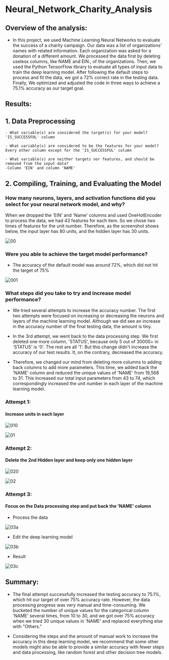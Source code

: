 # Neural_Network_Charity_Analysis

## Overview of the analysis: 

- In this project, we used Machine Learning Neural Networks to evaluate the success of a charity campaign. Our data was a list of organizations' names with related information. Each organization was asked for a donation of a different amount. We processed the data first by deleting useless columns, like NAME and EIN., of the organizations. Then, we used the Python TensorFlow library to evaluate all types of input data to train the deep learning model. After following the default steps to process and fit the data, we got a 72% correct rate in the testing data. Finally, We optimized and adjusted the code in three ways to achieve a 75.1% accuracy as our target goal.

## Results: 

## 1. Data Preprocessing
    - What variable(s) are considered the target(s) for your model?
    'IS_SUCCESSFUL' column

    - What variable(s) are considered to be the features for your model?
    Every other column except for the 'IS_SUCCESSFUL' column

    - What variable(s) are neither targets nor features, and should be removed from the input data?
    -Column 'EIN' and column 'NAME'

## 2. Compiling, Training, and Evaluating the Model
### How many neurons, layers, and activation functions did you select for your neural network model, and why?
    
When we dropped the 'EIN' and 'Name' columns and used OneHotEncoder to process the data, we had 43 features for each item. So we chose two times of features for the unit number. Therefore, as the screenshot shows below, the input layer has 80 units, and the hidden layer has 30 units.

![00](Images/D2.png)

### Were you able to achieve the target model performance?

- The accuracy of the default model was around 72%, which did not hit the target of 75%

![001](Images/Deliverable_2.png)

### What steps did you take to try and increase model performance?
- We tried several attempts to increase the accuracy number. The first two attempts were focused on increasing or decreasing the neurons and layers of the machine learning model. Although we did see an increase in the accuracy number of the final testing data, the amount is tiny.

- In the 3rd attempt, we went back to the data processing step. We first deleted one more column, 'STATUS', because only 5 out of 30000+ in 'STATUS' is '0'. The rest are all '1'. But this change didn't increase the accuracy of our test results. It, on the contrary, decreased the accuracy. 

- Therefore, we changed our mind from deleting more columns to adding back columns to add more parameters. This time, we added back the 'NAME' column and reduced the unique values of 'NAME' from 19,568 to 31. This increased our total input parameters from 43 to 74, which correspondingly increased the unit number in each layer of the machine learning model. 

### Attempt 1: 
#### Increase units in each layer

![010](Images/Attempt1_addmoreneurons.png)

![01](Images/Attempt1_result.png)

### Attempt 2: 
#### Delete the 2nd Hidden layer and keep only one hidden layer

![020](Images/attempt_2.png)

![02](Images/attempt2_result.png)

### Attempt 3:
#### Focus on the Data processing step and put back the 'NAME' column
- Process the data

![03a](Images/3rdAttempt-Name.png)

- Edit the deep learning model

![03b](Images/3rdAttempt-ParaNo.png)

- Result

![03c](Images/3rdAttempt_result.png)

## Summary: 

- The final attempt successfully increased the testing accuracy to 75.1%, which hit our target of over 75% accuracy rate. However, the data processing progress was very manual and time-consuming. We bucketed the number of unique values for the categorical column 'NAME' several times, from 10 to 30, and we got over 75% accuracy when we tried 30 unique values in 'NAME' and replaced everything else with "Others."

- Considering the steps and the amount of manual work to increase the accuracy in this deep learning model, we recommend that some other models might also be able to provide a similar accuracy with fewer steps and data processing, like random forest and other decision tree models.

